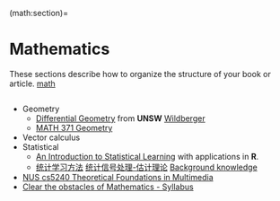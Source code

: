 (math:section)=
# Mathematics
These sections describe how to organize the structure of your book or article.
[math](math:section)

```{tableofcontents}
```

- Geometry
  - [Differential Geometry](https://www.youtube.com/watch?v=_mvjOoTieTk&list=PLIljB45xT85DWUiFYYGqJVtfnkUFWkKtP) from **UNSW** [Wildberger](https://web.maths.unsw.edu.au/~norman/)
  - [MATH 371 Geometry](https://flashman.neocities.org/Courses/m371s09.html)
- Vector calculus
- Statistical
  - [An Introduction to Statistical Learning](https://www.statlearning.com/online-course) with applications in **R**.
  - [统计学习方法](https://github.com/Dod-o/Statistical-Learning-Method_Code) [统计信号处理-估计理论](https://zhuanlan.zhihu.com/p/26651474)
[Background knowledge](https://www.comp.nus.edu.sg/~leowwk/newstudents.html)
- [NUS cs5240 Theoretical Foundations in Multimedia](https://www.comp.nus.edu.sg/~cs5240/schedule.html)
- [Clear the obstacles of Mathematics - Syllabus](https://www.comp.nus.edu.sg/~cs6240/syllabus.html)
